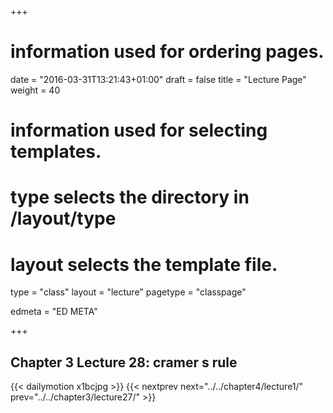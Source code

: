 +++
# information used for ordering pages.
date = "2016-03-31T13:21:43+01:00"
draft = false
title = "Lecture Page"
weight = 40

# information used for selecting templates.
# type selects the directory in /layout/type
# layout selects the template file.

type   = "class"
layout = "lecture"
pagetype = "classpage"





edmeta = "ED META"

+++
## Chapter 3 Lecture 28: cramer s rule
{{< dailymotion x1bcjpg >}}
{{< nextprev next="../../chapter4/lecture1/"     prev="../../chapter3/lecture27/"  >}}

